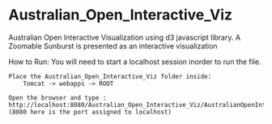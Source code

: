 # Australian_Open_Interactive_Viz
Australian Open Interactive Visualization using d3 javascript library. A Zoomable Sunburst is presented as an interactive visualization

How to Run:
	You will need to start a localhost session inorder to run the file.

	Place the Australian_Open_Interactive_Viz folder inside:
		Tomcat -> webapps -> ROOT 

	Open the browser and type : http://localhost:8080/Australian_Open_Interactive_Viz/AustralianOpenInteractiveViz.html
	(8080 here is the port assigned to localhost)